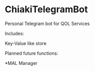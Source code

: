 # ChiakiTelegramBot
Personal Telegram bot for QOL Services

Includes:

Key-Value like store

Planned future functions:

*MAL Manager
